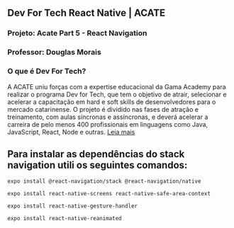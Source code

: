 ## Dev For Tech React Native | ACATE
### Projeto: Acate Part 5 - React Navigation
### Professor: Douglas Morais

### O que é Dev For Tech?
A ACATE uniu forças com a expertise educacional da Gama Academy para realizar o programa Dev for Tech, que tem o objetivo de atrair, selecionar e acelerar a capacitação em hard e soft skills de desenvolvedores para o mercado catarinense. O projeto é dividido nas fases de atração e treinamento, com aulas síncronas e assíncronas, e deverá acelerar a carreira de pelo menos 400 profissionais em linguagens como Java, JavaScript, React, Node e outras. [Leia mais](https://devfortech.corporate.gama.academy/)  <br />

## Para instalar as dependências do stack navigation utili os seguintes comandos:

```
expo install @react-navigation/stack @react-navigation/native

expo install react-native-screens react-native-safe-area-context

expo install react-native-gesture-handler

expo install react-native-reanimated
```
